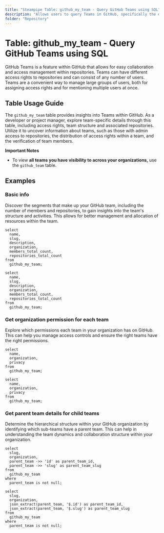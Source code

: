 ```yaml
---
title: "Steampipe Table: github_my_team - Query GitHub Teams using SQL"
description: "Allows users to query Teams in GitHub, specifically the details of teams that the authenticated user is a part of, providing insights into team structure, access rights and associated repositories."
folder: "Repository"
---
```


# Table: github_my_team - Query GitHub Teams using SQL

GitHub Teams is a feature within GitHub that allows for easy collaboration and access management within repositories. Teams can have different access rights to repositories and can consist of any number of users. Teams are a convenient way to manage large groups of users, both for assigning access rights and for mentioning multiple users at once.

## Table Usage Guide

The `github_my_team` table provides insights into Teams within GitHub. As a developer or project manager, explore team-specific details through this table, including access rights, team structure and associated repositories. Utilize it to uncover information about teams, such as those with admin access to repositories, the distribution of access rights within a team, and the verification of team members.

**Important Notes**
- To view **all teams you have visibility to across your organizations,** use the `github_team` table.

## Examples

### Basic info
Discover the segments that make up your GitHub team, including the number of members and repositories, to gain insights into the team's structure and activities. This allows for better management and allocation of resources within the team.

```sql+postgres
select
  name,
  slug,
  description,
  organization,
  members_total_count,
  repositories_total_count
from
  github_my_team;
```

```sql+sqlite
select
  name,
  slug,
  description,
  organization,
  members_total_count,
  repositories_total_count
from
  github_my_team;
```

### Get organization permission for each team
Explore which permissions each team in your organization has on GitHub. This can help you manage access controls and ensure the right teams have the right permissions.

```sql+postgres
select
  name,
  organization,
  privacy
from
  github_my_team;
```

```sql+sqlite
select
  name,
  organization,
  privacy
from
  github_my_team;
```

### Get parent team details for child teams
Determine the hierarchical structure within your GitHub organization by identifying which sub-teams have a parent team. This can help in understanding the team dynamics and collaboration structure within your organization.

```sql+postgres
select
  slug,
  organization,
  parent_team ->> 'id' as parent_team_id,
  parent_team ->> 'slug' as parent_team_slug
from
  github_my_team
where
  parent_team is not null;
```

```sql+sqlite
select
  slug,
  organization,
  json_extract(parent_team, '$.id') as parent_team_id,
  json_extract(parent_team, '$.slug') as parent_team_slug
from
  github_my_team
where
  parent_team is not null;
```